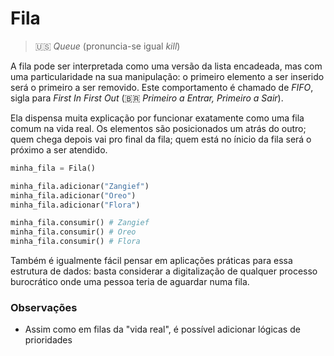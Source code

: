 # Fila

> 🇺🇸 _Queue_ (pronuncia-se igual _kill_)

A fila pode ser interpretada como uma versão da lista encadeada, mas com uma particularidade na sua manipulação: o primeiro elemento a ser inserido será o primeiro a ser removido. Este comportamento é chamado de _FIFO_, sigla para _First In First Out_ (🇧🇷 _Primeiro a Entrar, Primeiro a Sair_).

Ela dispensa muita explicação por funcionar exatamente como uma fila comum na vida real. Os elementos são posicionados um atrás do outro; quem chega depois vai pro final da fila; quem está no ínicio da fila será o próximo a ser atendido.

```python
minha_fila = Fila()

minha_fila.adicionar("Zangief")
minha_fila.adicionar("Oreo")
minha_fila.adicionar("Flora")

minha_fila.consumir() # Zangief 
minha_fila.consumir() # Oreo
minha_fila.consumir() # Flora
```

Também é igualmente fácil pensar em aplicações práticas para essa estrutura de dados: basta considerar a digitalização de qualquer processo burocrático onde uma pessoa teria de aguardar numa fila.

### Observações

* Assim como em filas da "vida real", é possível adicionar lógicas de prioridades

